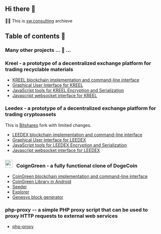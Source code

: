 ## Hi there 👋

🙋‍♀️ This is [sw.consulting](https://sw.consulting) archieve 

## Table of contents 🧙
### Many other projects ...  🍿  ... 
### Kreel - a prototype of a decentralized exchange platform for trading recyclable materials
- [KREEL blockchain implementation and command-line interface](https://github.com/sw-consulting/kreel.core)
- [Graphical User Interface for KREEL](https://github.com/sw-consulting/kreel.ui)
- [JavaScript tools for KREEL Encryption and Serialization](https://github.com/sw-consulting/kreel.js)
- [Javascript websocket interface for KREEL](https://github.com/sw-consulting/kreel.ws)
### Leedex - a prototype of a decentralized exchange platform for trading cryptoassets
This is [Bitshares](https://bitshares.org/) fork with limited changes.
- [LEEDEX blockchain implementation and command-line interface](https://github.com/sw-consulting/leedex.core)
- [Graphical User Interface for LEEDEX](https://github.com/sw-consulting/leedex.ui)
- [JavaScript tools for LEEDEX Encryption and Serialization](https://github.com/sw-consulting/leedex.js)
- [Javascript websocket interface for LEEDEX](https://github.com/sw-consulting/leedex.ws)
### <img width="25" height="25" alt="cg" src="https://github.com/user-attachments/assets/4fce2e68-d008-42bf-b1e7-c9dee045a31d"/>&nbsp;&nbsp; CoignGreen - a fully functional clone of DogeCoin
- [CoinGreen blockchain implementation and command-line interface](https://github.com/sw-consulting/coin-green.core)
- [CoinGreen Library in Android](https://github.com/sw-consulting/coin-green.wallet)
- [Seeder](https://github.com/sw-consulting/coin-green.seeder)
- [Explorer](https://github.com/sw-consulting/coin-green.explorer)
- [Genesys block generator](https://github.com/sw-consulting/coin-green.genesis)
### php-proxy -- a simple PHP proxy script that can be used to proxy HTTP requests to external web services
- [php-proxy](https://github.com/sw-consulting/php-proxy)
